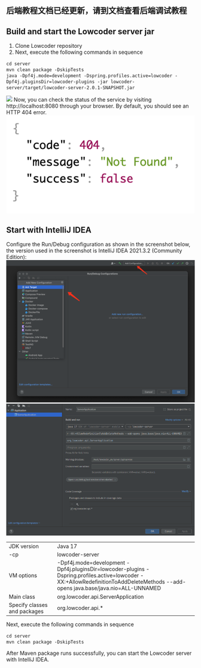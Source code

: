 
## 后端教程文档已经更新，请到文档查看后端调试教程

## Build and start the Lowcoder server jar

1. Clone Lowcoder repository
2. Next, execute the following commands in sequence

```shell
cd server
mvn clean package -DskipTests
java -Dpf4j.mode=development -Dspring.profiles.active=lowcoder -Dpf4j.pluginsDir=lowcoder-plugins -jar lowcoder-server/target/lowcoder-server-2.0.1-SNAPSHOT.jar
```

<img src="../../docs/assets/server-setup-start.gif"/>
Now, you can check the status of the service by visiting http://localhost:8080 through your browser. By default, you should see an HTTP 404 error.

<img src="../../docs/assets/server-setup-image3.png"/>

## Start with IntelliJ IDEA

Configure the Run/Debug configuration as shown in the screenshot below, the version used in the screenshot is IntelliJ
IDEA 2021.3.2 (Community Edition):
<img src="../../docs/assets/server-setup-image4.png"/>
<img src="../../docs/assets/server-setup-image5.png"/>

<table>
    <tr>
        <td style="width: 115px">JDK version</td>
        <td>Java 17  </td>
    </tr>
    <tr>
        <td>-cp </td>
        <td>lowcoder-server </td>
    </tr>
    <tr>
        <td>VM options </td>
        <td>-Dpf4j.mode=development -Dpf4j.pluginsDir=lowcoder-plugins -Dspring.profiles.active=lowcoder -XX:+AllowRedefinitionToAddDeleteMethods --add-opens java.base/java.nio=ALL-UNNAMED</td>
    </tr>
    <tr>
        <td>Main class </td>
        <td>org.lowcoder.api.ServerApplication </td>
    </tr>
    <tr>
        <td>Specify classes and packages</td>
        <td>org.lowcoder.api.* </td>
    </tr>
</table>

Next, execute the following commands in sequence

```shell
cd server
mvn clean package -DskipTests
```

After Maven package runs successfully, you can start the Lowcoder server with IntelliJ IDEA.
